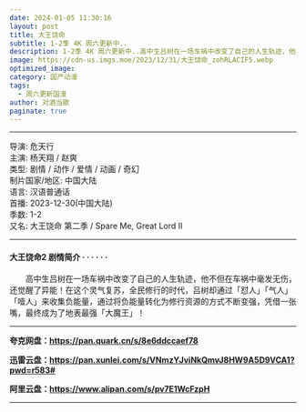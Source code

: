 ```yaml
---
date: 2024-01-05 11:30:16
layout: post
title: 大王饶命
subtitle: 1-2季 4K 周六更新中..
description: 1-2季 4K 周六更新中..高中生吕树在一场车祸中改变了自己的人生轨迹，他不但在车祸中毫发无伤，还觉醒了异能！这个灵气复苏，全民修行的时代，吕树却通过「怼人」「气人」「噎人」来收集负能量，将负能量转化为修行资源的方式不断变强...
image: https://cdn-us.imgs.moe/2023/12/31/大王饶命_zohRLACIF5.webp
optimized_image: 
category: 国产动漫
tags:
  - 周六更新国漫
author: 对酒当歌
paginate: true
---
```


---

导演: 危天行  
主演: 杨天翔 / 赵爽  
类型: 剧情 / 动作 / 爱情 / 动画 / 奇幻  
制片国家/地区: 中国大陆  
语言: 汉语普通话  
首播: 2023-12-30(中国大陆)  
季数: 1-2  
又名: 大王饶命 第二季 / Spare Me, Great Lord Ⅱ  

---

#### 大王饶命2 剧情简介 · · · · · ·

　　高中生吕树在一场车祸中改变了自己的人生轨迹，他不但在车祸中毫发无伤，还觉醒了异能！在这个灵气复苏，全民修行的时代，吕树却通过「怼人」「气人」「噎人」来收集负能量，通过将负能量转化为修行资源的方式不断变强，凭借一张嘴，最终成为了地表最强「大魔王」！

---

**夸克网盘：<https://pan.quark.cn/s/8e6ddccaef78>**

**迅雷云盘：<https://pan.xunlei.com/s/VNmzYJviNkQmvJ8HW9A5D9VCA1?pwd=r583#>**

**阿里云盘：<https://www.alipan.com/s/pv7E1WcFzpH>**

---
